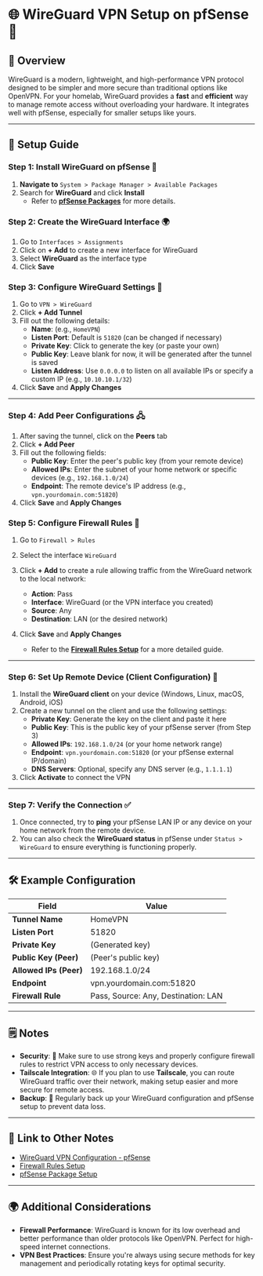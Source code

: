# 🌐 **WireGuard VPN Setup on pfSense** 🔐

## 📝 **Overview**
WireGuard is a modern, lightweight, and high-performance VPN protocol designed to be simpler and more secure than traditional options like OpenVPN. For your homelab, WireGuard provides a **fast** and **efficient** way to manage remote access without overloading your hardware. It integrates well with pfSense, especially for smaller setups like yours.

---

## 🔧 **Setup Guide**

### Step 1: Install WireGuard on pfSense 🚀
1. **Navigate to** `System > Package Manager > Available Packages`
2. Search for **WireGuard** and click **Install**
   - Refer to [**pfSense Packages**](link-to-pfsense-packages-note) for more details.

### Step 2: Create the WireGuard Interface 🌍
1. Go to `Interfaces > Assignments`
2. Click on **+ Add** to create a new interface for WireGuard
3. Select **WireGuard** as the interface type
4. Click **Save**

### Step 3: Configure WireGuard Settings 🔑
1. Go to `VPN > WireGuard`
2. Click **+ Add Tunnel**
3. Fill out the following details:
   - **Name**: (e.g., `HomeVPN`)
   - **Listen Port**: Default is `51820` (can be changed if necessary)
   - **Private Key**: Click to generate the key (or paste your own)
   - **Public Key**: Leave blank for now, it will be generated after the tunnel is saved
   - **Listen Address**: Use `0.0.0.0` to listen on all available IPs or specify a custom IP (e.g., `10.10.10.1/32`)
4. Click **Save** and **Apply Changes**

---

### Step 4: Add Peer Configurations 🖧
1. After saving the tunnel, click on the **Peers** tab
2. Click **+ Add Peer**
3. Fill out the following fields:
   - **Public Key**: Enter the peer's public key (from your remote device)
   - **Allowed IPs**: Enter the subnet of your home network or specific devices (e.g., `192.168.1.0/24`)
   - **Endpoint**: The remote device's IP address (e.g., `vpn.yourdomain.com:51820`)
4. Click **Save** and **Apply Changes**

### Step 5: Configure Firewall Rules 🚧
1. Go to `Firewall > Rules`
2. Select the interface `WireGuard`
3. Click **+ Add** to create a rule allowing traffic from the WireGuard network to the local network:
   - **Action**: Pass
   - **Interface**: WireGuard (or the VPN interface you created)
   - **Source**: Any
   - **Destination**: LAN (or the desired network)
4. Click **Save** and **Apply Changes**

   - Refer to the [**Firewall Rules Setup**](Homelab_Configurations) for a more detailed guide.

---

### Step 6: Set Up Remote Device (Client Configuration) 📱
1. Install the **WireGuard client** on your device (Windows, Linux, macOS, Android, iOS)
2. Create a new tunnel on the client and use the following settings:
   - **Private Key**: Generate the key on the client and paste it here
   - **Public Key**: This is the public key of your pfSense server (from Step 3)
   - **Allowed IPs**: `192.168.1.0/24` (or your home network range)
   - **Endpoint**: `vpn.yourdomain.com:51820` (or your pfSense external IP/domain)
   - **DNS Servers**: Optional, specify any DNS server (e.g., `1.1.1.1`)
3. Click **Activate** to connect the VPN

---

### Step 7: Verify the Connection ✅
1. Once connected, try to **ping** your pfSense LAN IP or any device on your home network from the remote device.
2. You can also check the **WireGuard status** in pfSense under `Status > WireGuard` to ensure everything is functioning properly.

---

## 🛠️ **Example Configuration**

| **Field**           | **Value**                     |
|---------------------|-------------------------------|
| **Tunnel Name**      | HomeVPN                       |
| **Listen Port**      | 51820                         |
| **Private Key**      | (Generated key)               |
| **Public Key (Peer)**| (Peer's public key)           |
| **Allowed IPs (Peer)** | 192.168.1.0/24               |
| **Endpoint**         | vpn.yourdomain.com:51820      |
| **Firewall Rule**    | Pass, Source: Any, Destination: LAN |

---

## 🗒️ **Notes**

- **Security**: 🔐 Make sure to use strong keys and properly configure firewall rules to restrict VPN access to only necessary devices.
- **Tailscale Integration**: 🌐 If you plan to use **Tailscale**, you can route WireGuard traffic over their network, making setup easier and more secure for remote access.
- **Backup**: 💾 Regularly back up your WireGuard configuration and pfSense setup to prevent data loss.

---

## 🔗 **Link to Other Notes**

- [WireGuard VPN Configuration - pfSense](VPN)
- [Firewall Rules Setup](Homelab_Configurations)
- [pfSense Package Setup](link-to-pfsense-package-note)

---

## 🌍 **Additional Considerations**
- **Firewall Performance**: WireGuard is known for its low overhead and better performance than older protocols like OpenVPN. Perfect for high-speed internet connections.
- **VPN Best Practices**: Ensure you're always using secure methods for key management and periodically rotating keys for optimal security.
